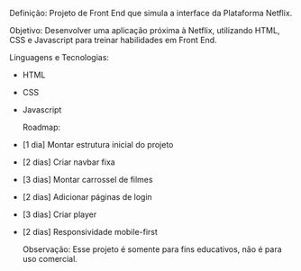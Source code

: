 
Definição: Projeto de Front End que simula a interface da Plataforma Netflix.



Objetivo: Desenvolver uma aplicação próxima à Netflix, utilizando HTML, CSS e Javascript para treinar habilidades em Front End.



Linguagens e Tecnologias:
- HTML
- CSS
- Javascript

  

  Roadmap:
- [1 dia] Montar estrutura inicial do projeto
- [2 dias] Criar navbar fixa
- [3 dias] Montar carrossel de filmes
- [2 dias] Adicionar páginas de login 
- [3 dias] Criar player 
- [2 dias] Responsividade mobile-first

  Observação: Esse projeto é somente para fins educativos, não é para uso comercial.

